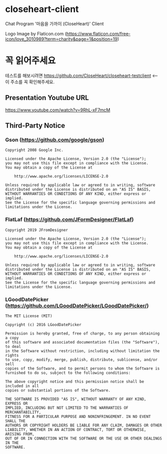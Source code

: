 # closeheart-client
Chat Program '마음을 가까이 (CloseHeart)' Client

Logo Image by Flaticon.com (https://www.flaticon.com/free-icon/love_3010989?term=charity&page=1&position=19)

# 꼭 읽어주세요
테스트를 해보시려면 https://github.com/CloseHeart/closeheart-testclient <-- 이 주소를 꼭 확인해주세요.

## Presentation Youtube URL
https://www.youtube.com/watch?v=9RhL-xF7mcM

## Third-Party Notice

### Gson (https://github.com/google/gson)
    Copyright 2008 Google Inc.

    Licensed under the Apache License, Version 2.0 (the "License");
    you may not use this file except in compliance with the License.
    You may obtain a copy of the License at

        http://www.apache.org/licenses/LICENSE-2.0

    Unless required by applicable law or agreed to in writing, software
    distributed under the License is distributed on an "AS IS" BASIS,
    WITHOUT WARRANTIES OR CONDITIONS OF ANY KIND, either express or implied.
    See the License for the specific language governing permissions and
    limitations under the License.

### FlatLaf (https://github.com/JFormDesigner/FlatLaf)
    Copyright 2019 JFromDesigner

    Licensed under the Apache License, Version 2.0 (the "License");
    you may not use this file except in compliance with the License.
    You may obtain a copy of the License at

        http://www.apache.org/licenses/LICENSE-2.0

    Unless required by applicable law or agreed to in writing, software
    distributed under the License is distributed on an "AS IS" BASIS,
    WITHOUT WARRANTIES OR CONDITIONS OF ANY KIND, either express or implied.
    See the License for the specific language governing permissions and
    limitations under the License.

### LGoodDatePicker (https://github.com/LGoodDatePicker/LGoodDatePicker/)
    The MIT License (MIT)

    Copyright (c) 2016 LGoodDatePicker

    Permission is hereby granted, free of charge, to any person obtaining a copy
    of this software and associated documentation files (the "Software"), to deal
    in the Software without restriction, including without limitation the rights
    to use, copy, modify, merge, publish, distribute, sublicense, and/or sell
    copies of the Software, and to permit persons to whom the Software is
    furnished to do so, subject to the following conditions:

    The above copyright notice and this permission notice shall be included in all
    copies or substantial portions of the Software.

    THE SOFTWARE IS PROVIDED "AS IS", WITHOUT WARRANTY OF ANY KIND, EXPRESS OR
    IMPLIED, INCLUDING BUT NOT LIMITED TO THE WARRANTIES OF MERCHANTABILITY,
    FITNESS FOR A PARTICULAR PURPOSE AND NONINFRINGEMENT. IN NO EVENT SHALL THE
    AUTHORS OR COPYRIGHT HOLDERS BE LIABLE FOR ANY CLAIM, DAMAGES OR OTHER
    LIABILITY, WHETHER IN AN ACTION OF CONTRACT, TORT OR OTHERWISE, ARISING FROM,
    OUT OF OR IN CONNECTION WITH THE SOFTWARE OR THE USE OR OTHER DEALINGS IN THE
    SOFTWARE.
